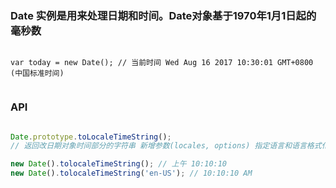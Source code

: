 
### Date 实例是用来处理日期和时间。Date对象基于1970年1月1日起的毫秒数

```javascrit

var today = new Date(); // 当前时间 Wed Aug 16 2017 10:30:01 GMT+0800 (中国标准时间)


```





### API 

```javascript

Date.prototype.toLocaleTimeString(); 
// 返回改日期对象时间部分的字符串 新增参数(locales, options) 指定语言和语言格式化规则

new Date().tolocaleTimeString(); // 上午 10:10:10 
new Date().tolocaleTimeString('en-US'); // 10:10:10 AM


```